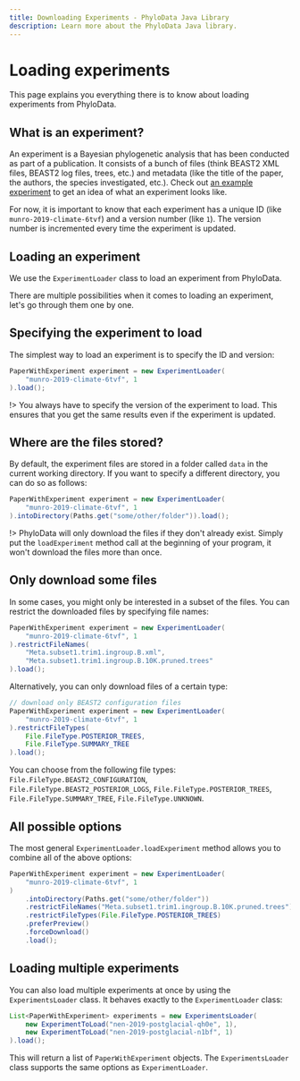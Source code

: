 ```yaml
---
title: Downloading Experiments - PhyloData Java Library
description: Learn more about the PhyloData Java library.
---
```


# Loading experiments

This page explains you everything there is to know about loading experiments from PhyloData.

## What is an experiment?

An experiment is a Bayesian phylogenetic analysis that has been conducted as part of a publication. It consists of a bunch of files (think BEAST2 XML files, BEAST2 log files, trees, etc.) and metadata (like the title of the paper, the authors, the species investigated, etc.). Check out [an example experiment](/experiments/https%3A%2F%2Fdoi.org%2F10.1098%2Frspb.2019.0234) to get an idea of what an experiment looks like.

For now, it is important to know that each experiment has a unique ID (like `munro-2019-climate-6tvf`) and a version number (like `1`). The version number is incremented every time the experiment is updated.

## Loading an experiment

We use the `ExperimentLoader` class to load an experiment from PhyloData.

There are multiple possibilities when it comes to loading an experiment, let's go through them one by one.

## Specifying the experiment to load

The simplest way to load an experiment is to specify the ID and version:

```java
PaperWithExperiment experiment = new ExperimentLoader(
    "munro-2019-climate-6tvf", 1
).load();
```

!> You always have to specify the version of the experiment to load. This ensures that you get the same results even if the experiment is updated.

## Where are the files stored?

By default, the experiment files are stored in a folder called `data` in the current working directory. If you want to specify a different directory, you can do so as follows:

```java
PaperWithExperiment experiment = new ExperimentLoader(
    "munro-2019-climate-6tvf", 1
).intoDirectory(Paths.get("some/other/folder")).load();
```

!> PhyloData will only download the files if they don't already exist. Simply put the `loadExperiment` method call at the beginning of your program, it won't download the files more than once.

## Only download some files

In some cases, you might only be interested in a subset of the files. You can restrict the downloaded files by specifying file names:

```java
PaperWithExperiment experiment = new ExperimentLoader(
    "munro-2019-climate-6tvf", 1
).restrictFileNames(
    "Meta.subset1.trim1.ingroup.B.xml",
    "Meta.subset1.trim1.ingroup.B.10K.pruned.trees"
).load();
```

Alternatively, you can only download files of a certain type:

```java
// download only BEAST2 configuration files
PaperWithExperiment experiment = new ExperimentLoader(
    "munro-2019-climate-6tvf", 1
).restrictFileTypes(
    File.FileType.POSTERIOR_TREES,
    File.FileType.SUMMARY_TREE
).load();
```

You can choose from the following file types: `File.FileType.BEAST2_CONFIGURATION`, `File.FileType.BEAST2_POSTERIOR_LOGS`, `File.FileType.POSTERIOR_TREES`, `File.FileType.SUMMARY_TREE`, `File.FileType.UNKNOWN`.

## All possible options

The most general `ExperimentLoader.loadExperiment` method allows you to combine all of the above options:

```java
PaperWithExperiment experiment = new ExperimentLoader(
    "munro-2019-climate-6tvf", 1
)
    .intoDirectory(Paths.get("some/other/folder"))
    .restrictFileNames("Meta.subset1.trim1.ingroup.B.10K.pruned.trees")
    .restrictFileTypes(File.FileType.POSTERIOR_TREES)
    .preferPreview()
    .forceDownload()
    .load();
```

## Loading multiple experiments

You can also load multiple experiments at once by using the `ExperimentsLoader` class. It behaves exactly to the `ExperimentLoader` class:

```java
List<PaperWithExperiment> experiments = new ExperimentsLoader(
	new ExperimentToLoad("nen-2019-postglacial-qh0e", 1),
	new ExperimentToLoad("nen-2019-postglacial-n1bf", 1)
).load();
```

This will return a list of `PaperWithExperiment` objects. The `ExperimentsLoader` class supports the same options as `ExperimentLoader`.
